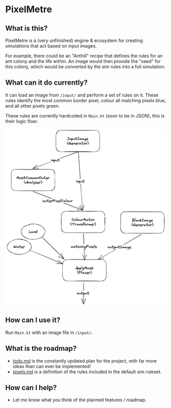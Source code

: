 # PixelMetre

## What is this?

PixelMetre is a (very unfinished) engine & ecosystem for creating simulations that act based on input images.

For example, there could be an "Anthill" recipe that defines the rules for an ant colony and the life within. An image would then provide the "seed" for this colony, which would be converted by the sim rules into a full simulation.

## What can it do currently?

It can load an image from `/input/` and perform a set of rules on it. These rules identify the most common border pixel, colour all matching pixels blue, and all other pixels green.

These rules are currently hardcoded in `Main.kt` (soon to be in JSON), this is their logic flow:

![](/docs/exampleFlow.png)

## How can I use it?

Run `Main.kt` with an image file in `/input/`.

## What is the roadmap?

* [todo.md](todo.md) is the constantly updated plan for the project, with far more ideas than can ever be implemented!
* [pixels.md](pixels.md) is a definition of the rules included in the default sim ruleset.

## How can I help?

* Let me know what you think of the planned features / roadmap.
